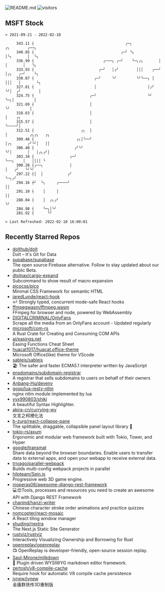 ![README.md](https://github.com/Gerhut/Gerhut/workflows/README.md/badge.svg)
![visitors](https://visitors.vercel.app/Gerhut/Gerhut?token=8cf69d1f6813d272ef062726b6070c9be4ff72038cfe5a7ded7384a8da65d866)

## MSFT Stock

```
> 2021-09-21 - 2022-02-10

     343.11 ┤                                         ╭─╮            ╭╮        ╭──╮                              
     340.05 ┤                                       ╭─╯ ╰╮           │╰╮       │  ╰╮                             
     336.99 ┤                               ╭───╮ ╭─╯    ╰─╮╭╮       │ │       │   ╰╮                            
     333.93 ┤                             ╭─╯   │╭╯        │││    ╭──╯ │╭╮   ╭─╯    ╰╮                           
     330.87 ┤                           ╭─╯     ╰╯         ╰╯╰──╮ │    │││   │       ╰╮                          
     327.81 ┤                           │                       │╭╯    ╰╯│  ╭╯        │                          
     324.75 ┤                         ╭─╯                       ╰╯       ╰─╮│         │                          
     321.69 ┤                         │                                    ╰╯         │                          
     318.63 ┤                         │                                               │    ╭╮                    
     315.57 ┤                         │                                               ╰────╯│                    
     312.51 ┤                     ╭╮  │                                                     │          ╭╮╭╮   ╭╮ 
     309.46 ┤                   ╭╮│╰──╯                                                     │╭╮       ╭╯╰╯│   ││ 
     306.40 ┤                  ╭╯╰╯                                                         ╰╯│       │   │╭╮╭╯│ 
     303.34 ┤                ╭─╯                                                              ╰──╮    │   ││││ ╰ 
     300.28 ┤╭──╮            │                                                                   │   ╭╯   ╰╯╰╯   
     297.22 ┤│  │           ╭╯                                                                   ╰─╮╭╯           
     294.16 ┼╯  ╰╮     ╭────╯                                                                      ││            
     291.10 ┤    │     │                                                                           ││            
     288.04 ┤    │  ╭╮╭╯                                                                           ╰╯            
     284.98 ┤    ╰─╮│╰╯                                                                                          
     281.92 ┤      ╰╯                                                                                            

> Last Refreshed: 2022-02-10 16:00:01
```

## Recently Starred Repos

- [dolthub/dolt](https://github.com/dolthub/dolt)  
  Dolt – It's Git for Data
- [supabase/supabase](https://github.com/supabase/supabase)  
  The open source Firebase alternative. Follow to stay updated about our public Beta.
- [dtolnay/cargo-expand](https://github.com/dtolnay/cargo-expand)  
  Subcommand to show result of macro expansion
- [picocss/pico](https://github.com/picocss/pico)  
  Minimal CSS Framework for semantic HTML
- [jaredLunde/react-hook](https://github.com/jaredLunde/react-hook)  
  ↩ Strongly typed, concurrent mode-safe React hooks
- [ffmpegwasm/ffmpeg.wasm](https://github.com/ffmpegwasm/ffmpeg.wasm)  
  FFmpeg for browser and node, powered by WebAssembly
- [DIGITALCRIMINAL/OnlyFans](https://github.com/DIGITALCRIMINAL/OnlyFans)  
  Scrape all the media from an OnlyFans account - Updated regularly
- [microsoft/com-rs](https://github.com/microsoft/com-rs)  
  A Rust Crate for Creating and Consuming COM APIs
- [ai/easings.net](https://github.com/ai/easings.net)  
  Easing Functions Cheat Sheet
- [huacat1017/huacat.office-theme](https://github.com/huacat1017/huacat.office-theme)  
  Microsoft Office(like) theme for VScode
- [sablejs/sablejs](https://github.com/sablejs/sablejs)  
  🏖️ The safer and faster ECMA5.1 interpreter written by JavaScript
- [ensdomains/subdomain-registrar](https://github.com/ensdomains/subdomain-registrar)  
  A registrar that sells subdomains to users on behalf of their owners
- [Anbang-Hu/devenv](https://github.com/Anbang-Hu/devenv)  
- [gosp/lua-resty-ntlm](https://github.com/gosp/lua-resty-ntlm)  
  nginx ntlm module implemented by lua
- [yyx990803/shiki](https://github.com/yyx990803/shiki)  
  A beautiful Syntax Highlighter.
- [akira-cn/currying-wy](https://github.com/akira-cn/currying-wy)  
  文言之柯裡化法
- [b-zurg/react-collapse-pane](https://github.com/b-zurg/react-collapse-pane)  
  The splittable, draggable, collapsible panel layout library 🎉
- [tokio-rs/axum](https://github.com/tokio-rs/axum)  
  Ergonomic and modular web framework built with Tokio, Tower, and Hyper
- [google/transmat](https://github.com/google/transmat)  
  Share data beyond the browser boundaries. Enable users to transfer data to external apps, and open your webapp to receive external data.
- [trivago/parallel-webpack](https://github.com/trivago/parallel-webpack)  
  Builds multi-config webpack projects in parallel
- [hiloteam/Sein.js](https://github.com/hiloteam/Sein.js)  
  Progressive web 3D game engine.
- [nioperas06/awesome-django-rest-framework](https://github.com/nioperas06/awesome-django-rest-framework)  
   💻😍Tools, processes and resources you need to create an awesome API with Django REST Framework
- [chanind/hanzi-writer](https://github.com/chanind/hanzi-writer)  
  Chinese character stroke order animations and practice quizzes
- [nomcopter/react-mosaic](https://github.com/nomcopter/react-mosaic)  
  A React tiling window manager
- [shuding/nextra](https://github.com/shuding/nextra)  
  The Next.js Static Site Generator
- [rustviz/rustviz](https://github.com/rustviz/rustviz)  
  Interactively Visualizing Ownership and Borrowing for Rust
- [openreplay/openreplay](https://github.com/openreplay/openreplay)  
  :tv: OpenReplay is developer-friendly, open-source session replay.
- [Saul-Mirone/milkdown](https://github.com/Saul-Mirone/milkdown)  
  🍼 Plugin driven WYSIWYG  markdown editor framework.
- [zertosh/v8-compile-cache](https://github.com/zertosh/v8-compile-cache)  
  Require hook for automatic V8 compile cache persistence
- [jynew/jynew](https://github.com/jynew/jynew)  
  金庸群侠传3D重制版
